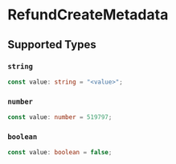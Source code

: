 # RefundCreateMetadata


## Supported Types

### `string`

```typescript
const value: string = "<value>";
```

### `number`

```typescript
const value: number = 519797;
```

### `boolean`

```typescript
const value: boolean = false;
```


